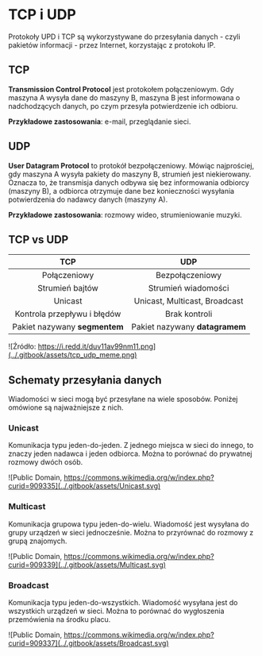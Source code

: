 # TCP i UDP

Protokoły UPD i TCP są wykorzystywane do przesyłania danych - czyli pakietów informacji - przez Internet, korzystając z protokołu IP.

## TCP

**Transmission Control Protocol** jest protokołem połączeniowym. Gdy maszyna A wysyła dane do maszyny B, maszyna B jest informowana o nadchodzących danych, po czym przesyła potwierdzenie ich odbioru.

**Przykładowe zastosowania**: e-mail, przeglądanie sieci.

## UDP

**User Datagram Protocol** to protokół bezpołączeniowy. Mówiąc najprościej, gdy maszyna A wysyła pakiety do maszyny B, strumień jest niekierowany. Oznacza to, że transmisja danych odbywa się bez informowania odbiorcy (maszyny B), a odbiorca otrzymuje dane bez konieczności wysyłania potwierdzenia do nadawcy danych (maszyny A).

**Przykładowe zastosowania**: rozmowy wideo, strumieniowanie muzyki.

## TCP vs UDP

|            **TCP**            |             **UDP**            |
| :---------------------------: | :----------------------------: |
|          Połączeniowy         |         Bezpołączeniowy        |
|        Strumień bajtów        |       Strumień wiadomości      |
|            Unicast            |  Unicast, Multicast, Broadcast |
|  Kontrola przepływu i błędów  |          Brak kontroli         |
| Pakiet nazywany **segmentem** | Pakiet nazywany **datagramem** |

![Źródło: https://i.redd.it/duv11av99nm11.png](../.gitbook/assets/tcp_udp_meme.png)

## Schematy przesyłania danych

Wiadomości w sieci mogą być przesyłane na wiele sposobów. Poniżej omówione są najważniejsze z nich.

### Unicast

Komunikacja typu jeden-do-jeden. Z jednego miejsca w sieci do innego, to znaczy jeden nadawca i jeden odbiorca. Można to porównać do prywatnej rozmowy dwóch osób.

![Public Domain, https://commons.wikimedia.org/w/index.php?curid=909335](../.gitbook/assets/Unicast.svg)

### Multicast

Komunikacja grupowa typu jeden-do-wielu. Wiadomość jest wysyłana do grupy urządzeń w sieci jednocześnie. Można to przyrównać do rozmowy z grupą znajomych.

![Public Domain, https://commons.wikimedia.org/w/index.php?curid=909339](../.gitbook/assets/Multicast.svg)

### Broadcast

Komunikacja typu jeden-do-wszystkich. Wiadomość wysyłana jest do wszystkich urządzeń w sieci. Można to porównać do wygłoszenia przemówienia na środku placu.

![Public Domain, https://commons.wikimedia.org/w/index.php?curid=909337](../.gitbook/assets/Broadcast.svg)
